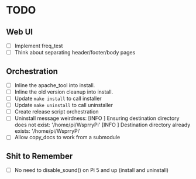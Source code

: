 # TODO

## Web UI

- [ ] Implement freq_test
- [ ] Think about separating header/footer/body pages

## Orchestration

- [ ] Inline the apache_tool into install.
- [ ] Inline the old version cleanup into install.
- [ ] Update `make install` to call installer
- [ ] Update `make uninstall` to call uninstaller
- [ ] Create release script orchestration
- [ ] Uninstall message weirdness:
        [INFO ] Ensuring destination directory does not exist: '/home/pi/WsprryPi'
        [INFO ] Destination directory already exists: '/home/pi/WsprryPi'
- [ ] Allow copy_docs to work from a submodule

## Shit to Remember

- [ ] No need to disable_sound() on Pi 5 and up (install and uninstall)
